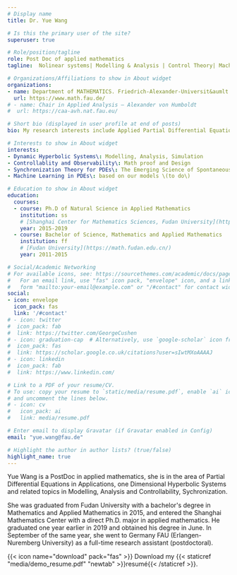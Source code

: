 ```yaml
---
# Display name
title: Dr. Yue Wang

# Is this the primary user of the site?
superuser: true

# Role/position/tagline
role: Post Doc of applied mathematics
tagline:  Nolinear systems| Modelling & Analysis | Control Theory| Machine Learning

# Organizations/Affiliations to show in About widget
organizations:
- name: Department of MATHEMATICS. Friedrich-Alexander-Universit&aumlt Erlangen-N&uumlrnberg. 91058 Erlangen \- Germany
  url: https://www.math.fau.de/
# - name: Chair in Applied Analysis – Alexander von Humboldt
#  url: https://caa-avh.nat.fau.eu/

# Short bio (displayed in user profile at end of posts)
bio: My research interests include Applied Partial Differential Equations (PDEs), Modelling and Analysis, Control Design and Data Sciences.

# Interests to show in About widget
interests:
- Dynamic Hyperbolic Systems\: Modelling, Analysis, Simulation
- Controllablity and Observability\: Math proof and Design
- Synchronization Theory for PDEs\: The Emerging Science of Spontaneous Order, related to Control Theory
- Machine Learning in PDEs\: based on our models \(to do\)

# Education to show in About widget
education:
  courses:
  - course: Ph.D of Natural Science in Applied Mathematics
    institution: ss
    # [Shanghai Center for Mathematics Sciences, Fudan University](http://www.scms.fudan.edu.cn/)
    year: 2015-2019
  - course: Bachelor of Science, Mathematics and Applied Mathematics
    institution: ff
    # [Fudan University](https://math.fudan.edu.cn/)
    year: 2011-2015

# Social/Academic Networking
# For available icons, see: https://sourcethemes.com/academic/docs/page-builder/#icons
#   For an email link, use "fas" icon pack, "envelope" icon, and a link in the
#   form "mailto:your-email@example.com" or "/#contact" for contact widget.
social:
- icon: envelope
  icon_pack: fas
  link: '/#contact'
# - icon: twitter
#  icon_pack: fab
#  link: https://twitter.com/GeorgeCushen
# - icon: graduation-cap  # Alternatively, use `google-scholar` icon from `ai` icon pack
#  icon_pack: fas
#  link: https://scholar.google.co.uk/citations?user=sIwtMXoAAAAJ
# - icon: linkedin
#  icon_pack: fab
#  link: https://www.linkedin.com/

# Link to a PDF of your resume/CV.
# To use: copy your resume to `static/media/resume.pdf`, enable `ai` icons in `params.toml`, 
# and uncomment the lines below.
# - icon: cv
#   icon_pack: ai
#   link: media/resume.pdf

# Enter email to display Gravatar (if Gravatar enabled in Config)
email: "yue.wang@fau.de"

# Highlight the author in author lists? (true/false)
highlight_name: true
---
```


Yue Wang is a PostDoc in applied mathematics, she is in the area of Partial Differential Equations in Applications, one Dimensional Hyperbolic Systems and related topics in Modelling, Analysis and Controllability, Sychronization. 

She was graduated from Fudan University with a bachelor's degree in Mathematics and Applied Mathematics in 2015, and entered the Shanghai Mathematics Center with a direct Ph.D. major in applied mathematics. He graduated one year earlier in 2019 and obtained his degree in June. In September of the same year, she went to Germany FAU (Erlangen-Nuremberg University) as a full-time research assistant (postdoctoral).




{{< icon name="download" pack="fas" >}} Download my {{< staticref "media/demo_resume.pdf" "newtab" >}}resumé{{< /staticref >}}.
